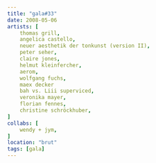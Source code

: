 ```yaml
---
title: "gala#33"
date: 2008-05-06
artists: [
    thomas grill,
    angelica castello,
    neuer aesthetik der tonkunst (version II),
    peter seher,
    claire jones,
    helmut kleinfercher,
    aerom,
    wolfgang fuchs,
    maex decker
    bah vs. Liii superviced,
    veronika mayer,
    florian fennes,
    christine schröckhuber,
]
collabs: [
    wendy + jym,
]
location: "brut"
tags: [gala]
---
```

